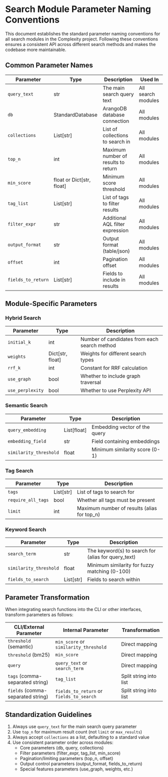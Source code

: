 # Search Module Parameter Naming Conventions

This document establishes the standard parameter naming conventions for all search modules in the Complexity project. Following these conventions ensures a consistent API across different search methods and makes the codebase more maintainable.

## Common Parameter Names

| Parameter | Type | Description | Used In |
|-----------|------|-------------|---------|
| `query_text` | str | The main search query text | All search modules |
| `db` | StandardDatabase | ArangoDB database connection | All modules |
| `collections` | List[str] | List of collections to search in | All modules |
| `top_n` | int | Maximum number of results to return | All modules |
| `min_score` | float or Dict[str, float] | Minimum score threshold | All modules |
| `tag_list` | List[str] | List of tags to filter results | All modules |
| `filter_expr` | str | Additional AQL filter expression | All modules |
| `output_format` | str | Output format (table/json) | All modules |
| `offset` | int | Pagination offset | All modules |
| `fields_to_return` | List[str] | Fields to include in results | All modules |

## Module-Specific Parameters

### Hybrid Search

| Parameter | Type | Description |
|-----------|------|-------------|
| `initial_k` | int | Number of candidates from each search method |
| `weights` | Dict[str, float] | Weights for different search types |
| `rrf_k` | int | Constant for RRF calculation |
| `use_graph` | bool | Whether to include graph traversal |
| `use_perplexity` | bool | Whether to use Perplexity API |

### Semantic Search

| Parameter | Type | Description |
|-----------|------|-------------|
| `query_embedding` | List[float] | Embedding vector of the query |
| `embedding_field` | str | Field containing embeddings |
| `similarity_threshold` | float | Minimum similarity score (0-1) |

### Tag Search

| Parameter | Type | Description |
|-----------|------|-------------|
| `tags` | List[str] | List of tags to search for |
| `require_all_tags` | bool | Whether all tags must be present |
| `limit` | int | Maximum number of results (alias for top_n) |

### Keyword Search

| Parameter | Type | Description |
|-----------|------|-------------|
| `search_term` | str | The keyword(s) to search for (alias for query_text) |
| `similarity_threshold` | float | Minimum similarity for fuzzy matching (0-100) |
| `fields_to_search` | List[str] | Fields to search within |

## Parameter Transformation

When integrating search functions into the CLI or other interfaces, transform parameters as follows:

| CLI/External Parameter | Internal Parameter | Transformation |
|------------------------|---------------------|----------------|
| `threshold` (semantic) | `min_score` or `similarity_threshold` | Direct mapping |
| `threshold` (bm25) | `min_score` | Direct mapping |
| `query` | `query_text` or `search_term` | Direct mapping |
| `tags` (comma-separated string) | `tag_list` | Split string into list |
| `fields` (comma-separated string) | `fields_to_return` or `fields_to_search` | Split string into list |

## Standardization Guidelines

1. Always use `query_text` for the main search query parameter
2. Use `top_n` for maximum result count (not `limit` or `max_results`)
3. Always accept `collections` as a list, defaulting to a standard value
4. Use consistent parameter order across modules:
   - Core parameters (db, query, collections)
   - Filter parameters (filter_expr, tag_list, min_score)
   - Pagination/limiting parameters (top_n, offset)
   - Output control parameters (output_format, fields_to_return)
   - Special features parameters (use_graph, weights, etc.)